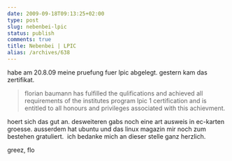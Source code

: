 ```yaml
---
date: 2009-09-18T09:13:25+02:00
type: post
slug: nebenbei-lpic
status: publish
comments: true
title: Nebenbei | LPIC
alias: /archives/638
---
```


habe am 20.8.09 meine pruefung fuer lpic abgelegt. gestern kam das zertifikat.

> florian baumann has fulfilled the qulifications and achieved all requirements of the institutes program lpic 1 certification and is entitled to all honours and privileges associated with this achievment.

hoert sich das gut an. desweiteren gabs noch eine art ausweis in ec-karten groesse. ausserdem hat ubuntu und das linux magazin mir noch zum bestehen gratuliert.  ich bedanke mich an dieser stelle ganz herzlich.

greez, flo

